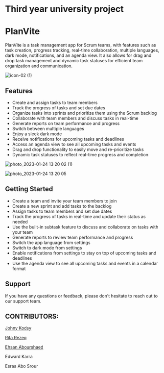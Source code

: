 # Third year university project
# PlanVite

PlanVite is a task management app for Scrum teams, with features such as task creation, progress tracking, real-time collaboration, multiple languages, dark mode, notifications, and an agenda view. It also allows for drag and drop task management and dynamic task statuses for efficient team organization and communication.

![icon-02 (1)](https://user-images.githubusercontent.com/102434828/214419900-66c1065d-b45f-4879-bc51-8d854d273ddd.png)

## Features
- Create and assign tasks to team members
- Track the progress of tasks and set due dates
- Organize tasks into sprints and prioritize them using the Scrum backlog
- Collaborate with team members and discuss tasks in real-time
- Generate reports on team performance and progress
- Switch between multiple languages
- Enjoy a sleek dark mode
- Receive notifications for upcoming tasks and deadlines
- Access an agenda view to see all upcoming tasks and events
- Drag and drop functionality to easily move and re-prioritize tasks
- Dynamic task statuses to reflect real-time progress and completion


![photo_2023-01-24 13 20 02 (1)](https://user-images.githubusercontent.com/102434828/214425471-c7075979-f238-43b2-b867-b6e23e64fccc.jpeg)

![photo_2023-01-24 13 20 05](https://user-images.githubusercontent.com/102434828/214424501-6309d260-02cc-4bae-9714-1fa760d2d641.jpeg)


## Getting Started
- Create a team and invite your team members to join
- Create a new sprint and add tasks to the backlog
- Assign tasks to team members and set due dates
- Track the progress of tasks in real-time and update their status as needed
- Use the built-in subtask feature to discuss and collaborate on tasks with your team
- Generate reports to review team performance and progress
- Switch the app language from settings
- Switch to dark mode from settings
- Enable notifications from settings to stay on top of upcoming tasks and deadlines
- Use the agenda view to see all upcoming tasks and events in a calendar format



## Support
If you have any questions or feedback, please don't hesitate to reach out to our support team.

## CONTRIBUTORS:

[Johny Kodsy](https://github.com/johnykoudsy)

[Rita Rezeq](https://github.com/RitaRezeq)

[Ehsan Abourshaed](https://github.com/ehsankkk1)

Edward Karra

Esraa Abo Srour
